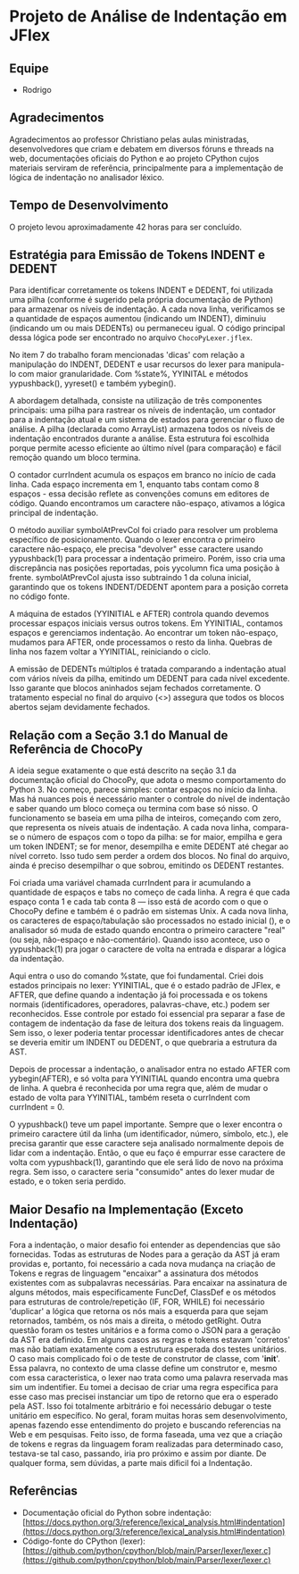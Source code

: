 # Projeto de Análise de Indentação em JFlex

## Equipe
- Rodrigo

## Agradecimentos
Agradecimentos ao professor Christiano pelas aulas ministradas, desenvolvedores que criam e debatem em diversos fóruns e threads na web, documentações oficiais do Python e ao projeto CPython cujos materiais serviram de referência, principalmente para a implementação de lógica de indentação no analisador léxico. 
## Tempo de Desenvolvimento
O projeto levou aproximadamente 42 horas para ser concluído.

## Estratégia para Emissão de Tokens INDENT e DEDENT
Para identificar corretamente os tokens INDENT e DEDENT, foi utilizada uma pilha (conforme é sugerido pela própria documentação de Python) para armazenar os níveis de indentação. A cada nova linha, verificamos se a quantidade de espaços aumentou (indicando um INDENT), diminuiu (indicando um ou mais DEDENTs) ou permaneceu igual. O código principal dessa lógica pode ser encontrado no arquivo `ChocoPyLexer.jflex`.

No item 7 do trabalho foram mencionadas 'dicas' com relação a manipulação do INDENT, DEDENT e usar recursos do lexer para manipula-lo com maior granularidade. Com %state%, YYINITAL e métodos yypushback(), yyreset() e também yybegin().

A abordagem detalhada, consiste na utilização de três componentes principais: uma pilha para rastrear os níveis de indentação, um contador para a indentação atual e um sistema de estados para gerenciar o fluxo de análise. A pilha (declarada como ArrayList<Integer>) armazena todos os níveis de indentação encontrados durante a análise. Esta estrutura foi escolhida porque permite acesso eficiente ao último nível (para comparação) e fácil remoção quando um bloco termina.

O contador currIndent acumula os espaços em branco no início de cada linha. Cada espaço incrementa em 1, enquanto tabs contam como 8 espaços - essa decisão reflete as convenções comuns em editores de código. Quando encontramos um caractere não-espaço, ativamos a lógica principal de indentação.

O método auxiliar symbolAtPrevCol foi criado para resolver um problema específico de posicionamento. Quando o lexer encontra o primeiro caractere não-espaço, ele precisa "devolver" esse caractere usando yypushback(1) para processar a indentação primeiro. Porém, isso cria uma discrepância nas posições reportadas, pois yycolumn fica uma posição à frente. symbolAtPrevCol ajusta isso subtraindo 1 da coluna inicial, garantindo que os tokens INDENT/DEDENT apontem para a posição correta no código fonte.

A máquina de estados (YYINITIAL e AFTER) controla quando devemos processar espaços iniciais versus outros tokens. Em YYINITIAL, contamos espaços e gerenciamos indentação. Ao encontrar um token não-espaço, mudamos para AFTER, onde processamos o resto da linha. Quebras de linha nos fazem voltar a YYINITIAL, reiniciando o ciclo.

A emissão de DEDENTs múltiplos é tratada comparando a indentação atual com vários níveis da pilha, emitindo um DEDENT para cada nível excedente. Isso garante que blocos aninhados sejam fechados corretamente. O tratamento especial no final do arquivo (<<EOF>>) assegura que todos os blocos abertos sejam devidamente fechados.

## Relação com a Seção 3.1 do Manual de Referência de ChocoPy
A ideia segue exatamente o que está descrito na seção 3.1 da documentação oficial do ChocoPy, que adota o mesmo comportamento do Python 3. No começo, parece simples: contar espaços no início da linha. Mas há nuances pois é necessário manter o controle do nível de indentação e saber quando um bloco começa ou termina com base só nisso. O funcionamento se baseia em uma pilha de inteiros, começando com zero, que representa os níveis atuais de indentação. A cada nova linha, compara-se o número de espaços com o topo da pilha: se for maior, empilha e gera um token INDENT; se for menor, desempilha e emite DEDENT até chegar ao nível correto. Isso tudo sem perder a ordem dos blocos. No final do arquivo, ainda é preciso desempilhar o que sobrou, emitindo os DEDENT restantes.

Foi criada uma variável chamada currIndent para ir acumulando a quantidade de espaços e tabs no começo de cada linha. A regra é que cada espaço conta 1 e cada tab conta 8 — isso está de acordo com o que o ChocoPy define e também é o padrão em sistemas Unix. A cada nova linha, os caracteres de espaço/tabulação são processados no estado inicial (<YYINITIAL>), e o analisador só muda de estado quando encontra o primeiro caractere "real" (ou seja, não-espaço e não-comentário). Quando isso acontece, uso o yypushback(1) pra jogar o caractere de volta na entrada e disparar a lógica da indentação.

Aqui entra o uso do comando %state, que foi fundamental. Criei dois estados principais no lexer: YYINITIAL, que é o estado padrão de JFlex, e AFTER, que define quando a indentação já foi processada e os tokens normais (identificadores, operadores, palavras-chave, etc.) podem ser reconhecidos. Esse controle por estado foi essencial pra separar a fase de contagem de indentação da fase de leitura dos tokens reais da linguagem. Sem isso, o lexer poderia tentar processar identificadores antes de checar se deveria emitir um INDENT ou DEDENT, o que quebraria a estrutura da AST.

Depois de processar a indentação, o analisador entra no estado AFTER com yybegin(AFTER), e só volta para YYINITIAL quando encontra uma quebra de linha. A quebra é reconhecida por uma regra que, além de mudar o estado de volta para YYINITIAL, também reseta o currIndent com currIndent = 0.

O yypushback() teve um papel importante. Sempre que o lexer encontra o primeiro caractere útil da linha (um identificador, número, símbolo, etc.), ele precisa garantir que esse caractere seja analisado normalmente depois de lidar com a indentação. Então, o que eu faço é empurrar esse caractere de volta com yypushback(1), garantindo que ele será lido de novo na próxima regra. Sem isso, o caractere seria "consumido" antes do lexer mudar de estado, e o token seria perdido.

## Maior Desafio na Implementação (Exceto Indentação)
Fora a indentação, o maior desafio foi entender as dependencias que são fornecidas. Todas as estruturas de Nodes para a geração da AST já eram providas e, portanto, foi necessário a cada nova mudança na criação de Tokens e regras de linguagem "encaixar" a assinatura dos métodos existentes com as subpalavras necessárias. Para encaixar na assinatura de alguns métodos, mais especificamente FuncDef, ClassDef e os métodos para estruturas de controle/repetição (IF, FOR, WHILE) foi necessário 'duplicar' a lógica que retorna os nós mais a esquerda para que sejam retornados, também, os nós mais a direita, o método getRight.
Outra questão foram os testes unitários e a forma como o JSON para a geração da AST era definido. Em alguns casos as regras e tokens estavam 'corretos' mas não batiam exatamente com a estrutura esperada dos testes unitários. O caso mais complicado foi o de teste de construtor de classe, com '__init__'. Essa palavra, no contexto de uma classe define um construtor e, mesmo com essa caracteristica, o lexer nao trata como uma palavra reservada mas sim um indentifier. Eu tomei a decisao de criar uma regra especifica para esse caso mas precisei instanciar um tipo de retorno que era o esperado pela AST. Isso foi totalmente arbitrário e foi necessário debugar o teste unitário em específico.
No geral, foram muitas horas sem desenvolvimento, apenas fazendo esse entendimento do projeto e buscando referencias na Web e em pesquisas. Feito isso, de forma faseada, uma vez que a criação de tokens e regras da linguagem foram realizadas para determinado caso, testava-se tal caso, passando, iria pro próximo e assim por diante. De qualquer forma, sem dúvidas, a parte mais dificil foi a Indentação.

## Referências
- Documentação oficial do Python sobre indentação: [https://docs.python.org/3/reference/lexical_analysis.html#indentation](https://docs.python.org/3/reference/lexical_analysis.html#indentation)
- Código-fonte do CPython (lexer): [https://github.com/python/cpython/blob/main/Parser/lexer/lexer.c](https://github.com/python/cpython/blob/main/Parser/lexer/lexer.c)

